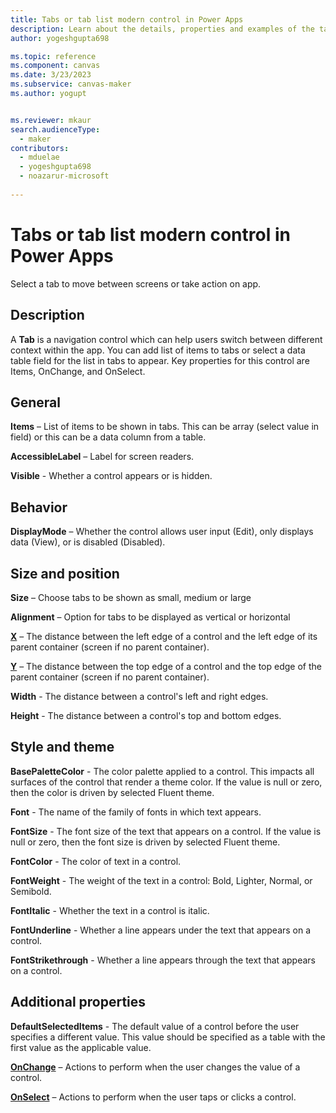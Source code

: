 ```yaml
---
title: Tabs or tab list modern control in Power Apps
description: Learn about the details, properties and examples of the tabs or tab list modern control in Power Apps.
author: yogeshgupta698

ms.topic: reference
ms.component: canvas
ms.date: 3/23/2023
ms.subservice: canvas-maker
ms.author: yogupt


ms.reviewer: mkaur
search.audienceType: 
  - maker
contributors:
  - mduelae
  - yogeshgupta698
  - noazarur-microsoft
  
---
```

# Tabs or tab list modern control in Power Apps

Select a tab to move between screens or take action on app.

## Description
A **Tab** is a navigation control which can help users switch between different context within the app. You can add list of items to tabs or select a data table field for the list in tabs to appear. Key properties for this control are Items, OnChange, and OnSelect.

## General

**Items** – List of items to be shown in tabs. This can be array (select value in field) or this can be a data column from a table.

**AccessibleLabel** – Label for screen readers.

**Visible** - Whether a control appears or is hidden.

## Behavior

**DisplayMode** – Whether the control allows user input (Edit), only displays data (View), or is disabled (Disabled).

## Size and position

**Size** – Choose tabs to be shown as small, medium or large

**Alignment** – Option for tabs to be displayed as vertical or horizontal

**[X](../properties-size-location.md)** – The distance between the left edge of a control and the left edge of its parent container (screen if no parent container).

**[Y](../properties-size-location.md)** – The distance between the top edge of a control and the top edge of the parent container (screen if no parent container).

**Width** - The distance between a control's left and right edges. 

**Height** - The distance between a control's top and bottom edges. 

## Style and theme

**BasePaletteColor** - The color palette applied to a control. This impacts all surfaces of the control that render a theme color. If the value is null or zero, then the color is driven by selected Fluent theme.

**Font** - The name of the family of fonts in which text appears. 

**FontSize** - The font size of the text that appears on a control. If the value is null or zero, then the font size is driven by selected Fluent theme.

**FontColor** - The color of text in a control. 

**FontWeight** - The weight of the text in a control: Bold, Lighter, Normal, or Semibold. 

**FontItalic** - Whether the text in a control is italic. 

**FontUnderline** - Whether a line appears under the text that appears on a control. 

**FontStrikethrough** - Whether a line appears through the text that appears on a control. 

## Additional properties

**DefaultSelectedItems** - The default value of a control before the user specifies a different value. This value should be specified as a table with the first value as the applicable value.

**[OnChange](../properties-core.md)** – Actions to perform when the user changes the value of a control.

**[OnSelect](../properties-core.md)** – Actions to perform when the user taps or clicks a control.







